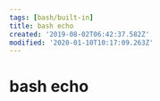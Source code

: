 ```yaml
---
tags: [bash/built-in]
title: bash echo
created: '2019-08-02T06:42:37.582Z'
modified: '2020-01-10T10:17:09.263Z'
---
```


# bash echo
